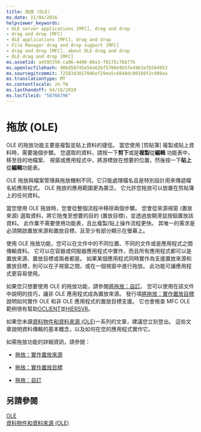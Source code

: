 ```yaml
---
title: 拖放 (OLE)
ms.date: 11/04/2016
helpviewer_keywords:
- OLE server applications [MFC], drag and drop
- drag and drop [MFC]
- OLE applications [MFC], drag and drop
- File Manager drag and drop support [MFC]
- drag and drop [MFC], about OLE drag and drop
- OLE drag and drop [MFC]
ms.assetid: a4595350-ca06-4400-88a1-f0175c76b77b
ms.openlocfilehash: 98bd58745e56a62bf5700e9b5fe4963a7b584953
ms.sourcegitcommit: 72583d30170d6ef29ea5c6848dc00169f2c909aa
ms.translationtype: MT
ms.contentlocale: zh-TW
ms.lasthandoff: 04/18/2019
ms.locfileid: "58766796"
---
```

# <a name="drag-and-drop-ole"></a>拖放 (OLE)

OLE 的拖放功能主要是複製並貼上資料的捷徑。 當您使用 [剪貼簿] 複製或貼上資料時，需要幾個步驟。 您選取的資料，請按一下**剪下**或是**複製**從**編輯** 功能表中，移至目的地檔案、 視窗或應用程式中，將游標放在想要的位置，然後按一下**貼上**從**編輯**功能表。

OLE 拖放與檔案管理員拖放機制不同，它只能處理檔名且是特別設計用來傳遞檔名給應用程式。 OLE 拖放的應用範圍更為廣泛。 它允許您拖放可以放置在剪貼簿上的任何資料。

當您使用 OLE 拖放時，您會從整個流程中移除兩個步驟。 您會從來源視窗 (置放來源) 選取資料，將它拖曳至想要的目的 (置放目標)，並透過放開滑鼠按鈕置放該資料。 此作業不需要使用功能表，且比複製/貼上操作流程更快。 其唯一的需求是必須開啟置放來源和置放目標，且至少有部分顯示在螢幕上。

使用 OLE 拖放功能，您可以在文件中的不同位置、不同的文件或是應用程式之間傳輸資料。 它可以在容器或伺服器應用程式中實作，而且所有應用程式都可以是置放來源、置放目標或兩者都是。 如果某個應用程式同時實作為支援置放來源和置放目標，則可以在子視窗之間，或在一個視窗中進行拖放。 此功能可讓應用程式更容易使用。

如果您只想要使用 OLE 的拖放功能，請參閱[將拖放：自訂](../mfc/drag-and-drop-customizing.md)。 您可以使用在該文件中說明的技巧，讓非 OLE 應用程式成為置放來源。 發行項[將拖放：實作置放目標](../mfc/drag-and-drop-implementing-a-drop-target.md)說明如何實作 OLE 和非 OLE 應用程式的置放目標支援。 它也會檢查 MFC OLE 範例很有幫助[OCLIENT](../overview/visual-cpp-samples.md)並[HIERSVR](../overview/visual-cpp-samples.md)。

如果您未讀[資料物件和資料來源 (OLE)](../mfc/data-objects-and-data-sources-ole.md)一系列的文章，建議您立刻登出。 這些文章說明資料傳輸的基本概念，以及如何在您的應用程式實作它。

如需拖放功能的詳細資訊，請參閱：

- [拖放：實作置放來源](../mfc/drag-and-drop-implementing-a-drop-source.md)

- [拖放：實作置放目標](../mfc/drag-and-drop-implementing-a-drop-target.md)

- [拖放：自訂](../mfc/drag-and-drop-customizing.md)

## <a name="see-also"></a>另請參閱

[OLE](../mfc/ole-in-mfc.md)<br/>
[資料物件和資料來源 (OLE)](../mfc/data-objects-and-data-sources-ole.md)
